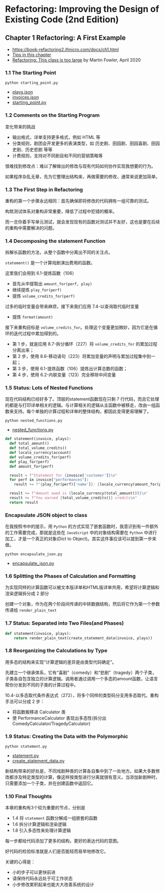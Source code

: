 # Refactoring: Improving the Design of Existing Code (2nd Edition)

## Chapter 1 Refactoring: A First Example

- <https://book-refactoring2.ifmicro.com/docs/ch1.html>
- [Tips in this chapter](https://medium.com/@emaleavil/refactoring-a-first-example-32a2709c82b8)
- [Refactoring: This class is too large](https://martinfowler.com/articles/class-too-large.html) by Martin Fowler, April 2020

### 1.1 The Starting Point

`python starting_point.py`

- [plays.json](./data/plays.json)
- [invoices.json](./data/invoices.json)
- [starting_point.py](./starting_point.py)

### 1.2 Comments on the Starting Program

变化带来的挑战

- 输出格式，详单支持更多格式，例如 HTML 等
- 分类规则，剧团会开发更多的表演类型，如 历史剧、田园剧、田园喜剧、田园史剧、历史悲剧 等等
- 计费规则，支持对不同剧目和不同的营销策略等

很难找到修改点：难以了解做出的修改与现有代码如何协作实现我想要的行为。

如果程序杂乱无章，先为它整理出结构来，再做需要的修改，通常来说更加简单。

### 1.3 The First Step in Refactoring

重构的第一个步骤永远相同：首先确保即将修改的代码拥有一组可靠的测试。

构筑测试体系对重构非常重要，降低了过程中犯错的概率。

而一旦你着手写单元测试，就会发现现有的函数对测试并不友好，这也是要在后续的重构中需要解决的问题。

### 1.4 Decomposing the statement Function

拆解长函数的方法，从整个函数中分离出不同的关注点。

`statement()` 是一个计算戏剧演出费用的函数。

这里我们会用到 6.1-提炼函数（106）

- 首先从中提取出 `amount_for(perf, play)`
- 继续提炼 `play_for(perf)`
- 提炼 `volume_credits_for(perf)`

过多的临时变量会带来麻烦，接下来我们应用 7.4-以查询取代临时变量

- 提炼 `format(amount)`

接下来重构目标是 `volume_credits_for`。处理这个变量更加微妙，因为它是在循环的迭代过程中累加得到的。

- 第 1 步，就是应用 8.7-拆分循环（227）将 `volume_credits_for` 的累加过程分离出来；
- 第 2 步，使用 8.6-移动语句（223）将累加变量的声明与累加过程集中到一起；
- 第 3 步，使用 6.1-提炼函数（106）提炼出计算总数的函数；
- 第 4 步，使用 6.2-内联变量（123）完全移除中间变量

### 1.5 Status: Lots of Nested Functions

现在代码结构已经好多了。顶层的statement函数现在只剩 7 行代码，而且它处理的都是与打印详单相关的逻辑。与计算相关的逻辑从主函数中被移走，改由一组函数来支持。每个单独的计算过程和详单的整体结构，都因此变得更易理解了。

`python nested_functions.py`

- [nested_functions.py](./nested_functions.py)

```python
def statement(invoice, plays):
  def total_amount()
  def total_volume_credits()
  def locale_currency(account)
  def volume_credits_for(perf)
  def play_for(perf)
  def amount_for(perf)

  result = f"Statement for {invoice['customer']}\n"
  for perf in invoice["performances"]:
    result += f"{play_for(perf)['name']}: {locale_currency(amount_for(perf))} ({perf['audience']} seats)\n"

  result += f"Amount owed is {locale_currency(total_amount())}\n"
  result += f"You earned {total_volume_credits()} credits\n"
  return result
```

### Encapsulate JSON object to class

在我按照书中的提示，用 `Python` 的方式实现了嵌套函数时，我意识到有一件额外的工作需要完成，那就是这些在 `JavaScript` 中的对象结构需要在 `Python` 中进行加工，才是一个真正的对象(Dict to Object)。其实这件事应该可以提到第一步来做。

`python encapsulate_json.py`

- [encapsulate_json.py](./encapsulate_json.py)

### 1.6 Splitting the Phases of Calculation and Formatting

为实现同样的计算函数可以被文本版详单和HTML版详单共用，希望将计算逻辑和渲染逻辑拆分成 2 部分

创建一个对象，作为在两个阶段间传递的中转数据结构，然后将它作为第一个参数传递给 `render_plain_text`

### 1.7 Status: Separated into Two Files(and Phases)

```python
def statement(invoice, plays):
    return render_plain_text(create_statement_data(invoice, plays))
```

### 1.8 Reorganizing the Calculations by Type

用多态的结构来实现“计算逻辑的差异是由类型代码确定”。

先建立一个继承体系，它有“喜剧”（comedy）和“悲剧”（tragedy）两个子类，子类各自包含独立的计算逻辑。调用者通过调用一个多态的amount函数，让语言帮你分发到不同的子类的计算过程中。

10.4-以多态取代条件表达式（272），将多个同样的类型码分支用多态取代。重构手法可以分成 2 步：

- 将函数搬移进 Calculator 类
- 使 PerformanceCalculator 表现出多态性(拆分出 ComedyCalculator/TragedyCalculator)

### 1.9 Status: Creating the Data with the Polymorphic

`python statement.py`

- [statement.py](./statement.py)
- [create_statement_data.py](./create_statement_data.py)

新结构带来的好处是，不同戏剧种类的计算各自集中到了一处地方。如果大多数修改都涉及特定类型的计算，像这样按类型进行分离就很有意义。当添加新剧种时，只需要添加一个子类，并在创建函数中返回它。

### 1.10 Final Thoughts

本章的重构有3个较为重要的节点，分别是

- 1.4 将 `statement` 函数分解成一组嵌套的函数
- 1.6 拆分计算逻辑和渲染逻辑
- 1.8 引入多态性来处理计算逻辑

每一步都给代码添加了更多的结构，更好的表达代码的意图。

好代码的检验标准就是人们是否能轻而易举地修改它。

关键的心得是：

- 小的步子可以更快前进
- 请保持代码永远处于可工作状态
- 小步修改累积起来也能大大改善系统的设计

